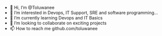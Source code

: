 - 👋 Hi, I’m @Toluwanee
- 👀 I’m interested in Devops, IT Support, SRE and software programming...
- 🌱 I’m currently learning Devops and IT Basics
- 💞️ I’m looking to collaborate on exciting projects
- 📫 How to reach me github.com/toluwanee
<!---
Toluwanee/Toluwanee is a ✨ special ✨ repository because its `README.md` (this file) appears on your GitHub profile.
You can click the Preview link to take a look at your changes.
--->
